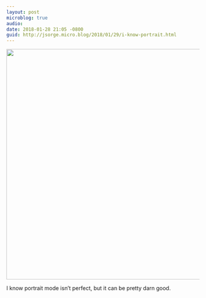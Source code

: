 ```yaml
---
layout: post
microblog: true
audio: 
date: 2018-01-28 21:05 -0800
guid: http://jsorge.micro.blog/2018/01/29/i-know-portrait.html
---
```




<img src="http://mb.jsorge.net/uploads/2018/4dafda1762.jpg" width="600" height="600" style="height: auto;" />

I know portrait mode isn’t perfect, but it can be pretty darn good.


